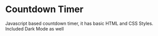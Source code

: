 # Countdown Timer
Javascript based countdown timer, it has basic HTML and CSS Styles. Included Dark Mode as well
